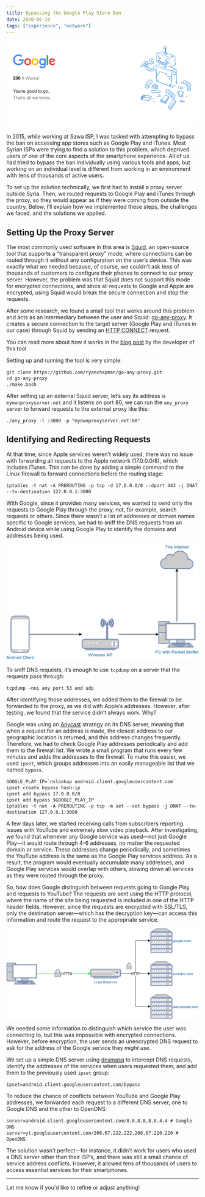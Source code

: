 ```yaml
---
title: Bypassing the Google Play Store Ban
date: 2020-06-10
tags: ["experience", "network"]
---
```


![It Works](../images/nevermind.png)

In 2015, while working at Sawa ISP, I was tasked with attempting to bypass the ban on accessing app stores such as Google Play and iTunes. Most Syrian ISPs were trying to find a solution to this problem, which deprived users of one of the core aspects of the smartphone experience. All of us had tried to bypass the ban individually using various tools and apps, but working on an individual level is different from working in an environment with tens of thousands of active users.

To set up the solution technically, we first had to install a proxy server outside Syria. Then, we routed requests to Google Play and iTunes through the proxy, so they would appear as if they were coming from outside the country. Below, I’ll explain how we implemented these steps, the challenges we faced, and the solutions we applied.

## Setting Up the Proxy Server

The most commonly used software in this area is [Squid](http://www.squid-cache.org/), an open-source tool that supports a "transparent proxy" mode, where connections can be routed through it without any configuration on the user’s device. This was exactly what we needed because, of course, we couldn’t ask tens of thousands of customers to configure their phones to connect to our proxy server. However, the problem was that Squid does not support this mode for encrypted connections, and since all requests to Google and Apple are encrypted, using Squid would break the secure connection and stop the requests.

After some research, we found a small tool that works around this problem and acts as an intermediary between the user and Squid: [go-any-proxy](https://github.com/ryanchapman/go-any-proxy). It creates a secure connection to the target server (Google Play and iTunes in our case) through Squid by sending an [HTTP CONNECT](https://developer.mozilla.org/en-US/docs/Web/HTTP/Methods/CONNECT) request.

You can read more about how it works in the [blog post](http://blog.rchapman.org/posts/Transparently_proxying_any_tcp_connection/) by the developer of this tool.

Setting up and running the tool is very simple:

```shell
git clone https://github.com/ryanchapman/go-any-proxy.git
cd go-any-proxy
./make.bash
```

After setting up an external Squid server, let’s say its address is `myownproxyserver.net` and it listens on port 80, we can run the `any_proxy` server to forward requests to the external proxy like this:

```shell
./any_proxy -l :3000 -p "myownproxyserver.net:80"
```

## Identifying and Redirecting Requests

At that time, since Apple services weren’t widely used, there was no issue with forwarding all requests to the Apple network (17.0.0.0/8), which includes iTunes. This can be done by adding a simple command to the Linux firewall to forward connections before the routing stage:

```shell
iptables -t nat -A PREROUTING -p tcp -d 17.0.0.0/8 --dport 443 -j DNAT --to-destination 127.0.0.1:3000
```

With Google, since it provides many services, we wanted to send only the requests to Google Play through the proxy, not, for example, search requests or others. Since there wasn’t a list of addresses or domain names specific to Google services, we had to sniff the DNS requests from an Android device while using Google Play to identify the domains and addresses being used.

![Sniffing for DNS Traffic](../images/sniff_diagram.jpg)

To sniff DNS requests, it’s enough to use `tcpdump` on a server that the requests pass through:

```shell
tcpdump -nni any port 53 and udp
```

After identifying those addresses, we added them to the firewall to be forwarded to the proxy, as we did with Apple’s addresses. However, after testing, we found that the service didn’t always work. Why?

Google was using an [Anycast](https://developers.google.com/speed/public-dns/faq#anycast) strategy on its DNS server, meaning that when a request for an address is made, the closest address to our geographic location is returned, and this address changes frequently. Therefore, we had to check Google Play addresses periodically and add them to the firewall list. We wrote a small program that runs every few minutes and adds the addresses to the firewall. To make this easier, we used `ipset`, which groups addresses into an easily manageable list that we named `bypass`.

```shell
GOOGLE_PLAY_IP=`nslookup android.client.googleusercontent.com`
ipset create bypass hash:ip
ipset add bypass 17.0.0.0/8
ipset add bypass $GOOGLE_PLAY_IP
iptables -t nat -A PREROUTING -p tcp -m set --set bypass -j DNAT --to-destination 127.0.0.1:3000
```

A few days later, we started receiving calls from subscribers reporting issues with YouTube and extremely slow video playback. After investigating, we found that whenever any Google service was used—not just Google Play—it would route through 4-6 addresses, no matter the requested domain or service. These addresses change periodically, and sometimes the YouTube address is the same as the Google Play services address. As a result, the program would eventually accumulate many addresses, and Google Play services would overlap with others, slowing down all services as they were routed through the proxy.

So, how does Google distinguish between requests going to Google Play and requests to YouTube? The requests are sent using the HTTP protocol, where the name of the site being requested is included in one of the HTTP header fields. However, since the requests are encrypted with SSL/TLS, only the destination server—which has the decryption key—can access this information and route the request to the appropriate service.

![Google Loadbalancer](../images/google_loadbalancing.jpg)

We needed some information to distinguish which service the user was connecting to, but this was impossible with encrypted connections. However, before encryption, the user sends an unencrypted DNS request to ask for the address of the Google service they _might use_.

We set up a simple DNS server using [dnsmasq](http://thekelleys.org.uk/dnsmasq/doc.html) to intercept DNS requests, identify the addresses of the services when users requested them, and add them to the previously used `ipset` group:

```
ipset=android.client.googleusercontent.com/bypass
```

To reduce the chance of conflicts between YouTube and Google Play addresses, we forwarded each request to a different DNS server, one to Google DNS and the other to OpenDNS:

```
server=android.client.googleusercontent.com/8.8.8.8,8.8.4.4 # Google DNS
server=yt.googleusercontent.com/208.67.222.222,208.67.220.220 # OpenDNS
```

The solution wasn’t perfect—for instance, it didn’t work for users who used a DNS server other than their ISP’s, and there was still a small chance of service address conflicts. However, it allowed tens of thousands of users to access essential services for their smartphones. 

---

Let me know if you'd like to refine or adjust anything!
